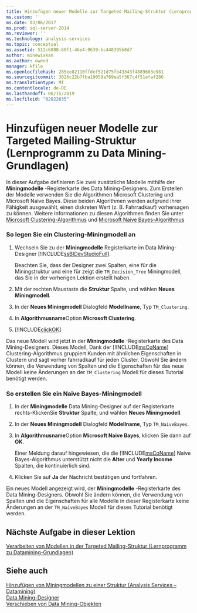 ```yaml
---
title: Hinzufügen neuer Modelle zur Targeted Mailing-Struktur (Lernprogramm zu Datamining-Grundlagen) | Microsoft-Dokumentation
ms.custom: ''
ms.date: 03/06/2017
ms.prod: sql-server-2014
ms.reviewer: ''
ms.technology: analysis-services
ms.topic: conceptual
ms.assetid: 512c6888-60f1-46e4-9639-bc448395b8d7
author: minewiskan
ms.author: owend
manager: kfile
ms.openlocfilehash: 285ee82110ffdef521d75fb43343f4889663e981
ms.sourcegitcommit: 3026c22b7fba19059a769ea5f367c4f51efaf286
ms.translationtype: MT
ms.contentlocale: de-DE
ms.lasthandoff: 06/15/2019
ms.locfileid: "62822635"
---
```

# <a name="adding-new-models-to-the-targeted-mailing-structure-basic-data-mining-tutorial"></a>Hinzufügen neuer Modelle zur Targeted Mailing-Struktur (Lernprogramm zu Data Mining-Grundlagen)
  In dieser Aufgabe definieren Sie zwei zusätzliche Modelle mithilfe der **Miningmodelle** -Registerkarte des Data Mining-Designers. Zum Erstellen der Modelle verwenden Sie die Algorithmen Microsoft Clustering und Microsoft Naive Bayes. Diese beiden Algorithmen werden aufgrund ihrer Fähigkeit ausgewählt, einen diskreten Wert (z. B. Fahrradkauf) vorhersagen zu können. Weitere Informationen zu diesen Algorithmen finden Sie unter [Microsoft Clustering-Algorithmus](../../2014/analysis-services/data-mining/microsoft-clustering-algorithm.md) und [Microsoft Naive Bayes-Algorithmus](../../2014/analysis-services/data-mining/microsoft-naive-bayes-algorithm.md)  
  
### <a name="to-create-a-clustering-mining-model"></a>So legen Sie ein Clustering-Miningmodell an  
  
1.  Wechseln Sie zu der **Miningmodelle** Registerkarte im Data Mining-Designer [!INCLUDE[ssBIDevStudioFull](../includes/ssbidevstudiofull-md.md)].  
  
     Beachten Sie, dass der Designer zwei Spalten, eine für die Miningstruktur und eine für zeigt die `TM_Decision_Tree` Miningmodell, das Sie in der vorherigen Lektion erstellt haben.  
  
2.  Mit der rechten Maustaste die **Struktur** Spalte, und wählen **Neues Miningmodell**.  
  
3.  In der **Neues Miningmodell** Dialogfeld **Modellname**, Typ `TM_Clustering`.  
  
4.  In **Algorithmusname**Option **Microsoft Clustering**.  
  
5.  [!INCLUDE[clickOK](../includes/clickok-md.md)]  
  
 Das neue Modell wird jetzt in der **Miningmodelle** -Registerkarte des Data Mining-Designers. Dieses Modell, Dank der [!INCLUDE[msCoName](../includes/msconame-md.md)] Clustering-Algorithmus gruppiert Kunden mit ähnlichen Eigenschaften in Clustern und sagt vorher fahrradkauf für jeden Cluster. Obwohl Sie ändern können, die Verwendung von Spalten und die Eigenschaften für das neue Modell keine Änderungen an der `TM_Clustering` Modell für dieses Tutorial benötigt werden.  
  
### <a name="to-create-a-naive-bayes-mining-model"></a>So erstellen Sie ein Naive Bayes-Miningmodell  
  
1.  In der **Miningmodelle** Data Mining-Designer auf der Registerkarte rechts-KlickenSie **Struktur** Spalte, und wählen **Neues Miningmodell**.  
  
2.  In der **Neues Miningmodell** Dialogfeld **Modellname**, Typ `TM_NaiveBayes`.  
  
3.  In **Algorithmusname**Option **Microsoft Naive Bayes**, klicken Sie dann auf **OK**.  
  
     Einer Meldung darauf hingewiesen, die die [!INCLUDE[msCoName](../includes/msconame-md.md)] Naive Bayes-Algorithmus unterstützt nicht die **Alter** und **Yearly Income** Spalten, die kontinuierlich sind.  
  
4.  Klicken Sie auf **Ja** der Nachricht bestätigen und fortfahren.  
  
 Ein neues Modell angezeigt wird, der **Miningmodelle** -Registerkarte des Data Mining-Designers. Obwohl Sie ändern können, die Verwendung von Spalten und die Eigenschaften für alle Modelle in dieser Registerkarte keine Änderungen an der `TM_NaiveBayes` Modell für dieses Tutorial benötigt werden.  
  
## <a name="next-task-in-lesson"></a>Nächste Aufgabe in dieser Lektion  
 [Verarbeiten von Modellen in der Targeted Mailing-Struktur &#40;Lernprogramm zu Datamining-Grundlagen&#41;](../../2014/tutorials/processing-models-in-the-targeted-mailing-structure-basic-data-mining-tutorial.md)  
  
## <a name="see-also"></a>Siehe auch  
 [Hinzufügen von Miningmodellen zu einer Struktur &#40;Analysis Services – Datamining&#41;](../../2014/analysis-services/data-mining/add-mining-models-to-a-structure-analysis-services-data-mining.md)   
 [Data Mining-Designer](../../2014/analysis-services/data-mining/data-mining-designer.md)   
 [Verschieben von Data Mining-Objekten](../../2014/analysis-services/data-mining/moving-data-mining-objects.md)  
  
  
